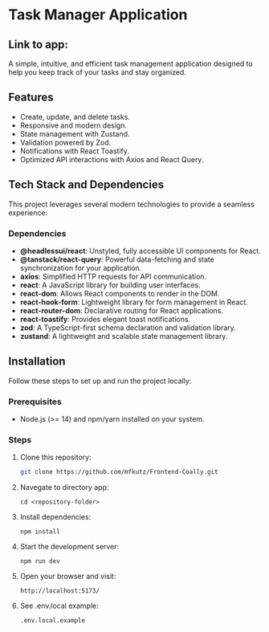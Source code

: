 # Task Manager Application

## Link to app:

A simple, intuitive, and efficient task management application designed to help you keep track of your tasks and stay organized.

## Features

- Create, update, and delete tasks.
- Responsive and modern design.
- State management with Zustand.
- Validation powered by Zod.
- Notifications with React Toastify.
- Optimized API interactions with Axios and React Query.

## Tech Stack and Dependencies

This project leverages several modern technologies to provide a seamless experience:

### Dependencies

- **@headlessui/react**: Unstyled, fully accessible UI components for React.
- **@tanstack/react-query**: Powerful data-fetching and state synchronization for your application.
- **axios**: Simplified HTTP requests for API communication.
- **react**: A JavaScript library for building user interfaces.
- **react-dom**: Allows React components to render in the DOM.
- **react-hook-form**: Lightweight library for form management in React.
- **react-router-dom**: Declarative routing for React applications.
- **react-toastify**: Provides elegant toast notifications.
- **zod**: A TypeScript-first schema declaration and validation library.
- **zustand**: A lightweight and scalable state management library.

## Installation

Follow these steps to set up and run the project locally:

### Prerequisites

- Node.js (>= 14) and npm/yarn installed on your system.

### Steps

1. Clone this repository:
   ```bash
   git clone https://github.com/mfkutz/Frontend-Coally.git
   ```
2. Navegate to directory app:
   ```
   cd <repository-folder>
   ```
3. Install dependencies:
   ```
   npm install
   ```
4. Start the development server:
   ```
   npm run dev
   ```
5. Open your browser and visit:
   ```
   http://localhost:5173/
   ```
6. See .env.local example:
   ```
   .env.local.example
   ```
